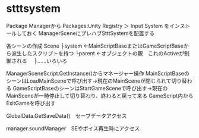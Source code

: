 # stttsystem

Package Managerから Packages:Unity Registry ＞ Input System をインストールしておく
ManagerSceneにプレハブStttSystemを配置する

各シーンの作成
Scene
├system	←MainScriptBaseまたはGameScriptBaseから派生したスクリプトを持つ
└parent	←オブジェクトの親　これのActiveが制御される
　├……いろいろ

ManagerSceneScript.GetInstance()からマネージャー操作
MainScriptBaseのシーンはLoadMainSceneで呼び出す→現在のMainSceneが閉じられて切り替わる
GameScriptBaseのシーンはStartGameSceneで呼び出す→現在のMainSceneが一時停止して切り替わり、終わると戻って来る
	GameScript内からExitGameを呼び出す

GlobalData.GetSaveData()　セーブデータアクセス

manager.soundManager　SEやボイス再生時にアクセス
